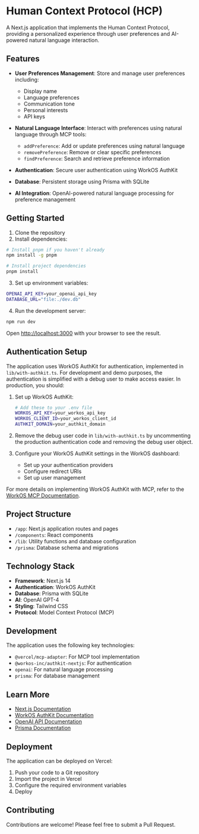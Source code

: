 # Human Context Protocol (HCP)

A Next.js application that implements the Human Context Protocol, providing a personalized experience through user preferences and AI-powered natural language interaction.

## Features

- **User Preferences Management**: Store and manage user preferences including:
  - Display name
  - Language preferences
  - Communication tone
  - Personal interests
  - API keys

- **Natural Language Interface**: Interact with preferences using natural language through MCP tools:
  - `addPreference`: Add or update preferences using natural language
  - `removePreference`: Remove or clear specific preferences
  - `findPreference`: Search and retrieve preference information

- **Authentication**: Secure user authentication using WorkOS AuthKit
- **Database**: Persistent storage using Prisma with SQLite
- **AI Integration**: OpenAI-powered natural language processing for preference management

## Getting Started

1. Clone the repository
2. Install dependencies:
```bash
# Install pnpm if you haven't already
npm install -g pnpm

# Install project dependencies
pnpm install
```

3. Set up environment variables:
```bash
OPENAI_API_KEY=your_openai_api_key
DATABASE_URL="file:./dev.db"
```

4. Run the development server:
```bash
npm run dev
```

Open [http://localhost:3000](http://localhost:3000) with your browser to see the result.

## Authentication Setup

The application uses WorkOS AuthKit for authentication, implemented in `lib/with-authkit.ts`. For development and demo purposes, the authentication is simplified with a debug user to make access easier. In production, you should:

1. Set up WorkOS AuthKit:
   ```bash
   # Add these to your .env file
   WORKOS_API_KEY=your_workos_api_key
   WORKOS_CLIENT_ID=your_workos_client_id
   AUTHKIT_DOMAIN=your_authkit_domain
   ```

2. Remove the debug user code in `lib/with-authkit.ts` by uncommenting the production authentication code and removing the debug user object.

3. Configure your WorkOS AuthKit settings in the WorkOS dashboard:
   - Set up your authentication providers
   - Configure redirect URIs
   - Set up user management

For more details on implementing WorkOS AuthKit with MCP, refer to the [WorkOS MCP Documentation](https://workos.com/docs/user-management/mcp).

## Project Structure

- `/app`: Next.js application routes and pages
- `/components`: React components
- `/lib`: Utility functions and database configuration
- `/prisma`: Database schema and migrations

## Technology Stack

- **Framework**: Next.js 14
- **Authentication**: WorkOS AuthKit
- **Database**: Prisma with SQLite
- **AI**: OpenAI GPT-4
- **Styling**: Tailwind CSS
- **Protocol**: Model Context Protocol (MCP)

## Development

The application uses the following key technologies:

- `@vercel/mcp-adapter`: For MCP tool implementation
- `@workos-inc/authkit-nextjs`: For authentication
- `openai`: For natural language processing
- `prisma`: For database management

## Learn More

- [Next.js Documentation](https://nextjs.org/docs)
- [WorkOS AuthKit Documentation](https://workos.com/docs/reference/authkit)
- [OpenAI API Documentation](https://platform.openai.com/docs/api-reference)
- [Prisma Documentation](https://www.prisma.io/docs)

## Deployment

The application can be deployed on Vercel:

1. Push your code to a Git repository
2. Import the project in Vercel
3. Configure the required environment variables
4. Deploy

## Contributing

Contributions are welcome! Please feel free to submit a Pull Request.
